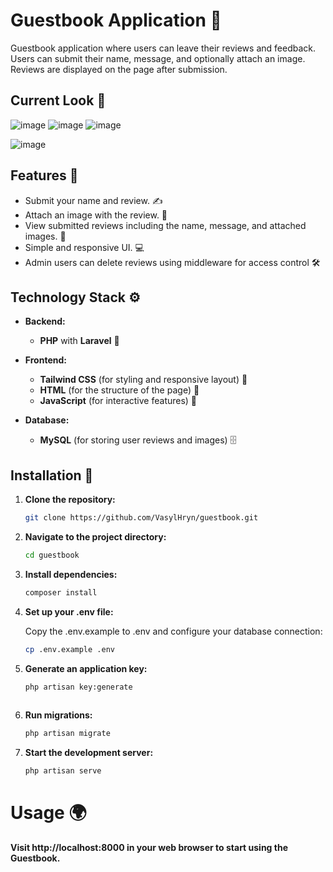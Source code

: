 # Guestbook Application 🎉

Guestbook application where users can leave their reviews and feedback. Users can submit their name, message, and optionally attach an image. Reviews are displayed on the page after submission.

## Current Look 📸
![image](https://github.com/user-attachments/assets/e5290a1b-c7ee-4e34-9a2f-73a71a760a61)
![image](https://github.com/user-attachments/assets/28ebdbc0-a6b8-4a11-88ab-d4d61387ecf2)
![image](https://github.com/user-attachments/assets/22cf49a4-55cf-40f1-a783-3670d648c13c)

![image](https://github.com/user-attachments/assets/fcbc031b-99f2-4a7f-902c-28ee99429131)

## Features 🚀
- Submit your name and review. ✍️
- Attach an image with the review. 📸
- View submitted reviews including the name, message, and attached images. 👀
- Simple and responsive UI. 💻
- Admin users can delete reviews using middleware for access control 🛠️

## Technology Stack ⚙️

- **Backend:**  
  - **PHP** with **Laravel** 🐘
  
- **Frontend:**  
  - **Tailwind CSS** (for styling and responsive layout) 🌊
  - **HTML** (for the structure of the page) 📄
  - **JavaScript** (for interactive features) 📲
  
- **Database:**  
  - **MySQL** (for storing user reviews and images) 🗄️

## Installation 🔧

1. **Clone the repository:**
   ```bash
   git clone https://github.com/VasylHryn/guestbook.git

2. **Navigate to the project directory:**
   ```bash
   cd guestbook
   
3. **Install dependencies:**
   ```bash
   composer install
   
4. **Set up your .env file:**
    
    Copy the .env.example to .env and configure your database connection:
   ```bash
   cp .env.example .env

5. **Generate an application key:**
   ```bash
   php artisan key:generate
  
6. **Run migrations:**
   ```bash
   php artisan migrate

6. **Start the development server:**
   ```bash
   php artisan serve
   
# Usage 🌍

**Visit http://localhost:8000 in your web browser to start using the Guestbook.**
